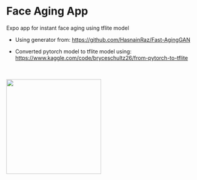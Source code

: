 # Face Aging App

Expo app for instant face aging using tflite model

* Using generator from:
https://github.com/HasnainRaz/Fast-AgingGAN

* Converted pytorch model to tflite model using:
https://www.kaggle.com/code/bryceschultz26/from-pytorch-to-tflite

<br/><br/>
<img src="Face_Aging_App_Demo.gif" width="250"/>
